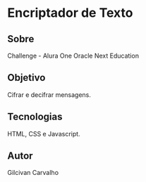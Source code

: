 

<h1>Encriptador de Texto</h1>

<h2>Sobre</h2>
<p>Challenge - Alura One Oracle Next Education</p>

<h2>Objetivo</h2>
<p>Cifrar e decifrar mensagens.</p>
<h2>Tecnologias</h2>
<p>HTML, CSS e Javascript.</p>
<h2>Autor</h2>
<p>Gilcivan Carvalho</p>
